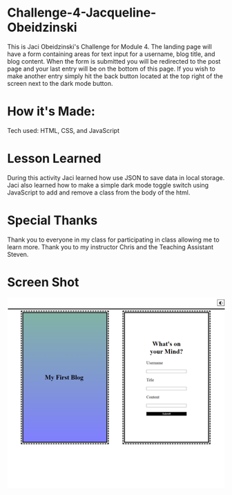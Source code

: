 # Challenge-4-Jacqueline-Obeidzinski
This is Jaci Obeidzinski's Challenge for Module 4. The landing page will have a form containing areas for text input for a username, blog title, and blog content. When the form is submitted you will be redirected  to the post page and your last entry will be on the bottom of this page. If you wish to make another entry simply hit the back button located at the top right of the screen next to the dark mode button. 
# How it's Made:
Tech used: HTML, CSS, and JavaScript

# Lesson Learned 
During this activity Jaci learned how use JSON to save data in local storage. Jaci also learned how to make a simple dark mode toggle switch using JavaScript to add and remove a class from the body of the html. 

# Special Thanks
Thank you to everyone in my class for participating in class allowing me to learn more. 
Thank you to my instructor Chris and the Teaching Assistant Steven. 

# Screen Shot
![screenshot of landing page](screenshot.png)